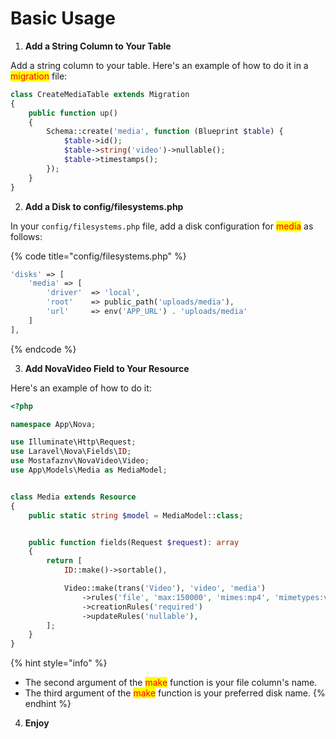 # Basic Usage

1. **Add a String Column to Your Table**

Add a string column to your table. Here's an example of how to do it in a <mark style="color:red;">migration</mark> file:

```php
class CreateMediaTable extends Migration
{
    public function up()
    {
        Schema::create('media', function (Blueprint $table) {
            $table->id();
            $table->string('video')->nullable();
            $table->timestamps();
        });
    }
}
```

2. **Add a Disk to config/filesystems.php**

In your `config/filesystems.php` file, add a disk configuration for <mark style="color:red;">media</mark> as follows:

{% code title="config/filesystems.php" %}
```php
'disks' => [
    'media' => [
        'driver'  => 'local',
        'root'    => public_path('uploads/media'),
        'url'     => env('APP_URL') . 'uploads/media'
    ]
],
```
{% endcode %}

3. **Add NovaVideo Field to Your Resource**

Here's an example of how to do it:

```php
<?php

namespace App\Nova;

use Illuminate\Http\Request;
use Laravel\Nova\Fields\ID;
use Mostafaznv\NovaVideo\Video;
use App\Models\Media as MediaModel;


class Media extends Resource
{
    public static string $model = MediaModel::class;


    public function fields(Request $request): array
    {
        return [
            ID::make()->sortable(),

            Video::make(trans('Video'), 'video', 'media')
                ->rules('file', 'max:150000', 'mimes:mp4', 'mimetypes:video/mp4')
                ->creationRules('required')
                ->updateRules('nullable'),
        ];
    }
}
```

{% hint style="info" %}
* The second argument of the <mark style="color:red;">make</mark> function is your file column's name.
* The third argument of the <mark style="color:red;">make</mark> function is your preferred disk name.
{% endhint %}



4. **Enjoy**



